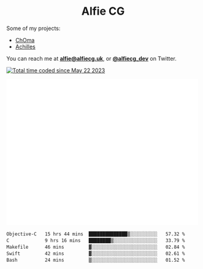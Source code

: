 <h1 align="center">Alfie CG</h1>

Some of my projects:
* [ChOma](https://github.com/opa334/ChOma)
* [Achilles](https://github.com/alfiecg24/Achilles)

You can reach me at **alfie@alfiecg.uk**, or **[@alfiecg_dev](https://twitter.com/alfiecg_dev)** on Twitter.

<a href="https://wakatime.com/@61592169-b9cf-4af8-b6fa-8ac7d4369b01"><img src="https://wakatime.com/badge/user/61592169-b9cf-4af8-b6fa-8ac7d4369b01.svg" alt="Total time coded since May 22 2023" /></a>


<img align="center" src="/github-metrics.svg" alt="Metrics" width="500">

 <!--[![GitHub Streak](https://streak-stats.demolab.com/?user=alfiecg24)](https://git.io/streak-stats)-->

<!--START_SECTION:waka-->

```txt
Objective-C   15 hrs 44 mins  ██████████████▒░░░░░░░░░░   57.32 %
C             9 hrs 16 mins   ████████▒░░░░░░░░░░░░░░░░   33.79 %
Makefile      46 mins         ▓░░░░░░░░░░░░░░░░░░░░░░░░   02.84 %
Swift         42 mins         ▓░░░░░░░░░░░░░░░░░░░░░░░░   02.61 %
Bash          24 mins         ▒░░░░░░░░░░░░░░░░░░░░░░░░   01.52 %
```

<!--END_SECTION:waka-->
